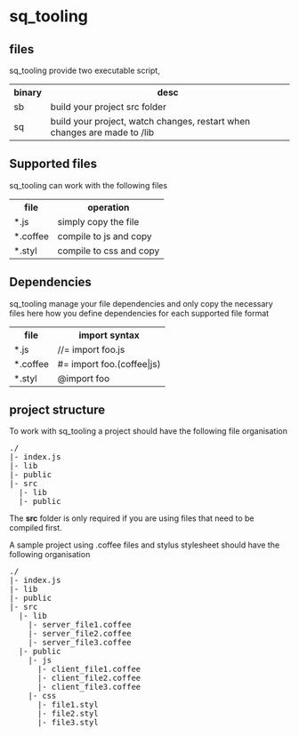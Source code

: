 sq_tooling
============


files
-----

sq_tooling provide two executable script, 

<table>
  <tr>
    <th>binary</th><th>desc</th>
  </tr>
  <tr>
    <td>sb</td><td>build your project src folder</td>
  </tr>
  <tr>
    <td>sq</td><td>build your project, watch changes, restart when changes are made to /lib</td>
  </tr>
</table>


Supported files
---------------

sq_tooling can work with the following files

<table>
  <tr>
    <th>file</th><th>operation</th>
  </tr>
  <tr>
    <td>*.js</td><td>simply copy the file</td>
  </tr>
  <tr>
    <td>*.coffee</td><td>compile to js and copy</td>
  </tr>
  <tr>
    <td>*.styl</td><td>compile to css and copy</td>
  </tr>
</table>

Dependencies
------------


sq_tooling manage your file dependencies and only copy the necessary files
here how you define dependencies for each supported file format

<table>
  <tr>
    <th>file</th><th>import syntax</th>
  </tr>
  <tr>
    <td>*.js</td><td>//= import foo.js</td>
  </tr>
  <tr>
    <td>*.coffee</td><td>#= import foo.(coffee|js)</td>
  </tr>
  <tr>
    <td>*.styl</td><td>@import foo</td>
  </tr>
</table>


project structure
-----------------

To work with sq_tooling a project should have the following file organisation
<pre>
./
|- index.js
|- lib
|- public
|- src
  |- lib
  |- public
</pre>

The **src** folder is only required if you are using files that need to be compiled first.


A sample project using .coffee files and stylus stylesheet should have the following organisation

<pre>
./
|- index.js
|- lib
|- public
|- src
  |- lib
    |- server_file1.coffee
    |- server_file2.coffee
    |- server_file3.coffee
  |- public
    |- js
      |- client_file1.coffee
      |- client_file2.coffee
      |- client_file3.coffee
    |- css
      |- file1.styl
      |- file2.styl
      |- file3.styl
</pre>
